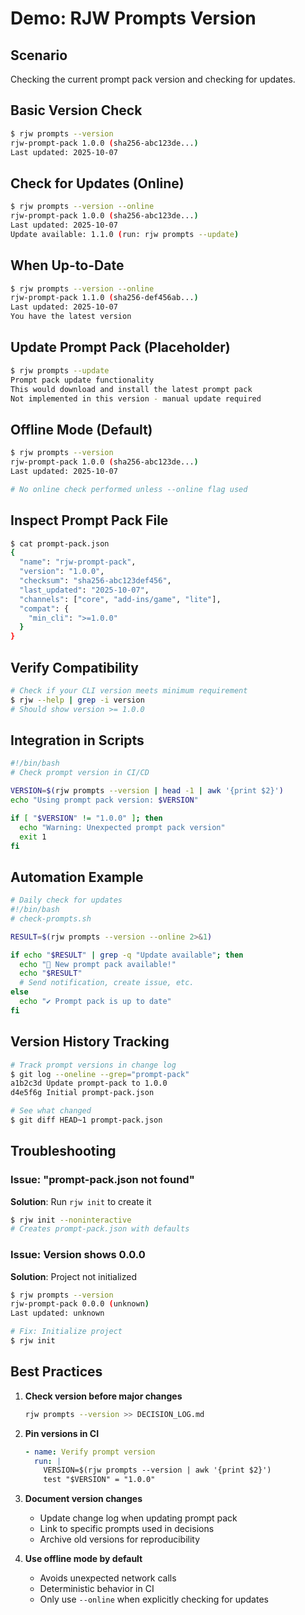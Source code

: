 # Demo: RJW Prompts Version

## Scenario
Checking the current prompt pack version and checking for updates.

## Basic Version Check

```bash
$ rjw prompts --version
rjw-prompt-pack 1.0.0 (sha256-abc123de...)
Last updated: 2025-10-07
```

## Check for Updates (Online)

```bash
$ rjw prompts --version --online
rjw-prompt-pack 1.0.0 (sha256-abc123de...)
Last updated: 2025-10-07
Update available: 1.1.0 (run: rjw prompts --update)
```

## When Up-to-Date

```bash
$ rjw prompts --version --online
rjw-prompt-pack 1.1.0 (sha256-def456ab...)
Last updated: 2025-10-07
You have the latest version
```

## Update Prompt Pack (Placeholder)

```bash
$ rjw prompts --update
Prompt pack update functionality
This would download and install the latest prompt pack
Not implemented in this version - manual update required
```

## Offline Mode (Default)

```bash
$ rjw prompts --version
rjw-prompt-pack 1.0.0 (sha256-abc123de...)
Last updated: 2025-10-07

# No online check performed unless --online flag used
```

## Inspect Prompt Pack File

```bash
$ cat prompt-pack.json
{
  "name": "rjw-prompt-pack",
  "version": "1.0.0",
  "checksum": "sha256-abc123def456",
  "last_updated": "2025-10-07",
  "channels": ["core", "add-ins/game", "lite"],
  "compat": {
    "min_cli": ">=1.0.0"
  }
}
```

## Verify Compatibility

```bash
# Check if your CLI version meets minimum requirement
$ rjw --help | grep -i version
# Should show version >= 1.0.0
```

## Integration in Scripts

```bash
#!/bin/bash
# Check prompt version in CI/CD

VERSION=$(rjw prompts --version | head -1 | awk '{print $2}')
echo "Using prompt pack version: $VERSION"

if [ "$VERSION" != "1.0.0" ]; then
  echo "Warning: Unexpected prompt pack version"
  exit 1
fi
```

## Automation Example

```bash
# Daily check for updates
#!/bin/bash
# check-prompts.sh

RESULT=$(rjw prompts --version --online 2>&1)

if echo "$RESULT" | grep -q "Update available"; then
  echo "🔔 New prompt pack available!"
  echo "$RESULT"
  # Send notification, create issue, etc.
else
  echo "✔ Prompt pack is up to date"
fi
```

## Version History Tracking

```bash
# Track prompt versions in change log
$ git log --oneline --grep="prompt-pack"
a1b2c3d Update prompt-pack to 1.0.0
d4e5f6g Initial prompt-pack.json

# See what changed
$ git diff HEAD~1 prompt-pack.json
```

## Troubleshooting

### Issue: "prompt-pack.json not found"

**Solution**: Run `rjw init` to create it
```bash
$ rjw init --noninteractive
# Creates prompt-pack.json with defaults
```

### Issue: Version shows 0.0.0

**Solution**: Project not initialized
```bash
$ rjw prompts --version
rjw-prompt-pack 0.0.0 (unknown)
Last updated: unknown

# Fix: Initialize project
$ rjw init
```

## Best Practices

1. **Check version before major changes**
   ```bash
   rjw prompts --version >> DECISION_LOG.md
   ```

2. **Pin versions in CI**
   ```yaml
   - name: Verify prompt version
     run: |
       VERSION=$(rjw prompts --version | awk '{print $2}')
       test "$VERSION" = "1.0.0"
   ```

3. **Document version changes**
   - Update change log when updating prompt pack
   - Link to specific prompts used in decisions
   - Archive old versions for reproducibility

4. **Use offline mode by default**
   - Avoids unexpected network calls
   - Deterministic behavior in CI
   - Only use `--online` when explicitly checking for updates
